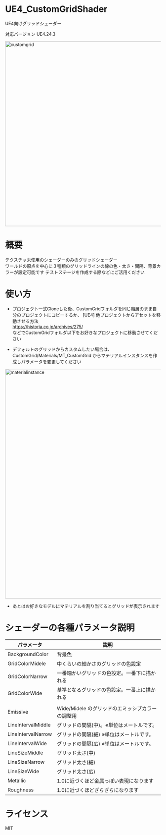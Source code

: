# UE4_CustomGridShader
UE4向けグリッドシェーダー 

対応バージョン UE4.24.3  

<img width="597" alt="customgrid" src="https://user-images.githubusercontent.com/2414102/77856323-4c763280-7231-11ea-8683-430a0cec83d3.png">

# 概要
テクスチャ未使用のシェーダーのみのグリッドシェーダー  
ワールドの原点を中心に３種類のグリッドラインの線の色・太さ・間隔、背景カラーが設定可能です
テストステージを作成する際などにご活用ください  

# 使い方

* プロジェクト一式Cloneした後、CustomGridフォルダを同じ階層のまま自分のプロジェクトにコピーするか、
[UE4] 他プロジェクトからアセットを移動させる方法  
https://historia.co.jp/archives/275/  
などでCustomGridフォルダ以下をお好きなプロジェクトに移動させてください

* デフォルトのグリッドからカスタムしたい場合は、CustomGrid/Materials/MT_CustomGrid からマテリアルインスタンスを作成しパラメータを変更してください
<img width="741" alt="materialinstance" src="https://user-images.githubusercontent.com/2414102/77820265-5f4f1100-7124-11ea-8c5c-0ff1008f88d9.png">

* あとはお好きなモデルにマテリアルを割り当てるとグリッドが表示されます

# シェーダーの各種パラメータ説明

| パラメータ | 説明 |
| ------------- | ------------- |
| BackgroundColor  | 背景色  |
| GridColorMidele  | 中くらいの細かさのグリッドの色設定 |
| GridColorNarrow  | 一番細かいグリッドの色設定。一番下に描かれる |
| GridColorWide    | 基準となるグリッドの色設定。一番上に描かれる |
|     |  |
| Emissive    | Wide/Midele のグリッドのエミッシブカラーの調整用 |
| LineIntervalMiddle  | グリッドの間隔(中)。※単位はメートルです。 |
| LineIntervalNarrow  | グリッドの間隔(細) ※単位はメートルです。|
| LineIntervalWide  | グリッドの間隔(広) ※単位はメートルです。|
| LineSizeMiddle  | グリッド太さ(中) |
| LineSizeNarrow  | グリッド太さ(細) |
| LineSizeWide  | グリッド太さ(広) |
| Metallic  | 1.0に近づくほど金属っぽい表現になります |
| Roughness  | 1.0に近づくほどざらざらになります |

# ライセンス

MIT
